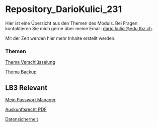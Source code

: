 # Repository_DarioKulici_231

Hier ist eine Übersicht aus den Themen des Moduls. Bei Fragen kontaktieren Sie mich gerne über meine Email: dario.kulici@edu.tbz.ch.

Mit der Zeit werden hier mehr Inhalte erstellt werden. 

### Themen
[Thema Verschlüsselung](Themen/Verschlüsselung/VerschlüsselungÜbersicht.md)

[Thema Backup](Themen/Backup/Thema-Backup.md)

## LB3 Relevant

[Mein Passwort Manager](/Themen/LB3/MeinPasswortManager.md)

[Auskunftsrecht PDF](/Themen/LB3/Auskunftsrecht/Brief_Auskunftsrecht_Kulici.pdf)

[Datensicherheit](/Themen/LB3/Datensicherheit.md)